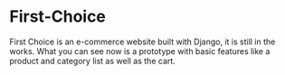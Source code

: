 # First-Choice
First Choice is an e-commerce website built with Django, it is still in the works. What you can see now is a prototype with basic features like a product and category list as well as the cart.
